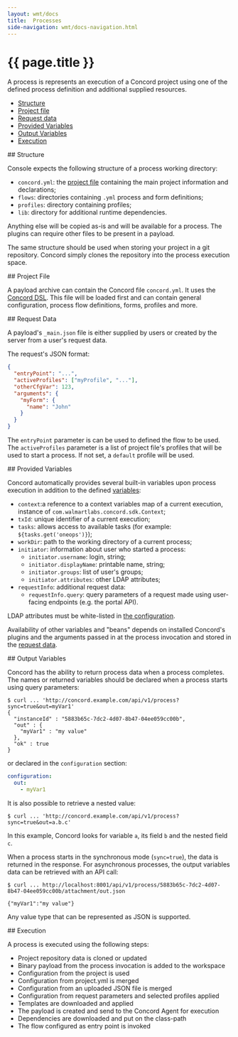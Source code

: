 ```yaml
---
layout: wmt/docs
title:  Processes
side-navigation: wmt/docs-navigation.html
---
```


# {{ page.title }}

A process is represents an execution of a Concord project using one of the
defined process definition and additional supplied resources.

- [Structure](#structure)
- [Project file](#project-file)
- [Request data](#request-data)
- [Provided Variables](#variables) 
- [Output Variables](#output-variables)
- [Execution](#execution)

<a name="structure"/>
## Structure

Console expects the following structure of a process working directory:

- `concord.yml`: the [project file](#project-file) containing the main project
information and declarations;
- `flows`: directories containing `.yml` process and form definitions;
- `profiles`: directory containing profiles;
- `lib`: directory for additional runtime dependencies.

Anything else will be copied as-is and will be available for a process. The
plugins can require other files to be present in a payload.

The same structure should be used when storing your project in a git repository.
Concord simply clones the repository into the process execution space.

<a name="project-file"/>
## Project File

A payload archive can contain the Concord file `concord.yml`. It uses the
[Concord DSL](./concord-dsl.html). This file will be loaded first and can
contain general configuration, process flow definitions, forms, profiles and
more.

<a name="request-data"/>
## Request Data

A payload's `_main.json` file is either supplied by users or created by the
server from a user's request data.

The request's JSON format:

```json
{
  "entryPoint": "...",
  "activeProfiles": ["myProfile", "..."],
  "otherCfgVar": 123,
  "arguments": {
    "myForm": {
      "name": "John"
    }
  }
}
```

The `entryPoint` parameter is can be used to defined the flow to be used. The 
`activeProfiles` parameter is a list of project file's profiles that will be
used to start a process. If not set, a `default` profile will be used.

<a name="variables"/>
## Provided Variables

Concord automatically provides several built-in variables upon process
execution in addition to the defined [variables](./concord-dsl.html#variables):

- `context`:a reference to a context variables map of a current execution,
instance of `com.walmartlabs.concord.sdk.Context`;
- `txId`: unique identifier of a current execution;
- `tasks`: allows access to available tasks (for example:
  `${tasks.get('oneops')}`);
- `workDir`: path to the working directory of a current process;
- `initiator`: information about user who started a process:
  - `initiator.username`: login, string;
  - `initiator.displayName`: printable name, string;
  - `initiator.groups`: list of user's groups;
  - `initiator.attributes`: other LDAP attributes;
- `requestInfo`: additional request data:
  - `requestInfo.query`: query parameters of a request made using user-facing 
    endpoints (e.g. the portal API).

LDAP attributes must be white-listed in [the configuration](./configuration.html#ldap).

Availability of other variables and "beans" depends on installed Concord's
plugins and the arguments passed in at the process invocation and stored in the
[request data](#request-data).

<a name="output-variables"/>
## Output Variables

Concord has the ability to return process data when a process completes.
The names or returned variables should be declared when a process starts
using query parameters:

```
$ curl ... 'http://concord.example.com/api/v1/process?sync=true&out=myVar1'
{
  "instanceId" : "5883b65c-7dc2-4d07-8b47-04ee059cc00b",
  "out" : {
    "myVar1" : "my value"
  },
  "ok" : true
}
```

or declared in the `configuration` section:

```yaml
configuration:
  out:
    - myVar1
```

It is also possible to retrieve a nested value:

```
$ curl ... 'http://concord.example.com/api/v1/process?sync=true&out=a.b.c'
```

In this example, Concord looks for variable `a`, its field `b` and
the nested field `c`.

When a process starts in the synchronous mode (`sync=true`), the data is
returned in the response. For asynchronous processes, the output variables data
can be retrieved with an API call:

```
$ curl ... http://localhost:8001/api/v1/process/5883b65c-7dc2-4d07-8b47-04ee059cc00b/attachment/out.json

{"myVar1":"my value"}
```

Any value type that can be represented as JSON is supported.

<a name="execution"/>
## Execution

A process is executed using the following steps: 

- Project repository data is cloned or updated
- Binary payload from the process invocation is added to the workspace
- Configuration from the project is used
- Configuration from project.yml is merged
- Configuration from an uploaded JSON file is merged
- Configuration from request parameters and selected profiles applied
- Templates are downloaded and applied
- The payload is created and send to the Concord Agent for execution
- Dependencies are downloaded and put on the class-path
- The flow configured as entry point is invoked

